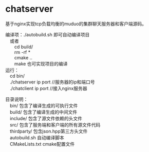 # chatserver
基于nginx实现tcp负载均衡的muduo的集群聊天服务器和客户端源码。  

编译项：./autobuild.sh 即可自动编译项目    
  &emsp;或者  
    &emsp;&emsp;cd build/  
         &emsp;&emsp;rm -rf *  
         &emsp;&emsp;cmake ..  
         &emsp;&emsp;make       也可实现项目的编译  
运行：  
      &emsp;cd bin/  
      &emsp;./chatserver ip port  //服务器的ip和端口号    
      &emsp;./chatclient ip port  //接入nginx服务器    
      
目录说明：  
      &emsp;bin/ 包含了编译生成的可执行文件      
      &emsp;build/ 包含了编译生成的中间文件  
      &emsp;include/ 包含了源文件依赖的头文件  
      &emsp;src/ 包含了服务端和客户端的所有源文件代码  
      &emsp;thirdparty/  包含json.hpp第三方头文件  
      &emsp;autobuild.sh 自动编译脚本  
      &emsp;CMakeLists.txt  cmake配置文件  
      
      
